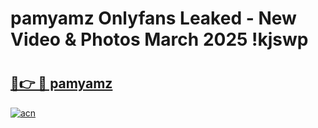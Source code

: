 # pamyamz Onlyfans Leaked - New Video & Photos March 2025 !kjswp

# <h2><a href="https://n7xp4v.iuczelnia.edu.pl?title=pamyamz&ref=kjswp">🔗👉 🔴 pamyamz</a></h2>

[![acn](https://github.com/user-attachments/assets/0f9c940e-d8b0-45ae-aac7-cd30a18b3e1c)](https://n7xp4v.iuczelnia.edu.pl?title=pamyamz&ref=kjswp)


